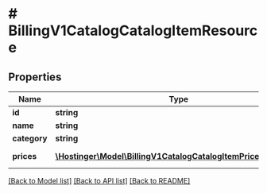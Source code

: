 # # BillingV1CatalogCatalogItemResource

## Properties

Name | Type | Description | Notes
------------ | ------------- | ------------- | -------------
**id** | **string** | Catalog item ID |
**name** | **string** |  |
**category** | **string** |  |
**prices** | [**\Hostinger\Model\BillingV1CatalogCatalogItemPriceResource[]**](BillingV1CatalogCatalogItemPriceResource.md) | Array of [&#x60;Billing.V1.Catalog.CatalogItemPriceResource&#x60;](#model/billingv1catalogcatalogitempriceresource) |

[[Back to Model list]](../../README.md#models) [[Back to API list]](../../README.md#endpoints) [[Back to README]](../../README.md)
